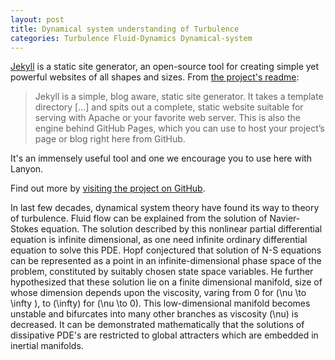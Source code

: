 ```yaml
---
layout: post
title: Dynamical system understanding of Turbulence
categories: Turbulence Fluid-Dynamics Dynamical-system
---
```


[Jekyll](https://jekyllrb.com) is a static site generator, an open-source tool for creating simple yet powerful websites of all shapes and sizes. From [the project's readme](https://github.com/mojombo/jekyll/blob/master/README.markdown):

  > Jekyll is a simple, blog aware, static site generator. It takes a template directory [...] and spits out a complete, static website suitable for serving with Apache or your favorite web server. This is also the engine behind GitHub Pages, which you can use to host your project’s page or blog right here from GitHub.

It's an immensely useful tool and one we encourage you to use here with Lanyon.

Find out more by [visiting the project on GitHub](https://github.com/mojombo/jekyll).



In last few decades, dynamical system theory have found its way to theory of turbulence. Fluid flow can be explained from the solution of Navier-Stokes equation. The solution described by this  nonlinear partial differential equation is infinite dimensional, as one need infinite ordinary differential equation to solve this PDE. Hopf conjectured that solution of N-S equations can be represented as a point in an infinite-dimensional phase space of the problem, constituted by suitably chosen state space variables. He further hypothesized that these solution lie on a finite dimensional manifold, size of whose dimension depends upon the viscosity, varing from 0 for \(\nu \to \infty \), to \(\infty\) for \(\nu \to 0\). This low-dimensional manifold  becomes unstable and bifurcates into many other branches as viscosity \(\nu\) is decreased. It can be demonstrated mathematically that the solutions of dissipative PDE's are restricted to global attracters which are embedded in inertial manifolds.

